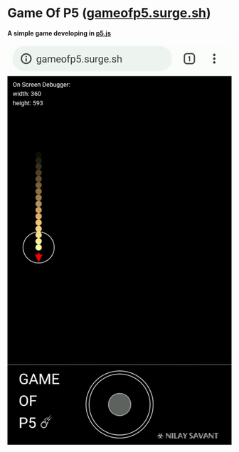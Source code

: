 # Game Of P5 ([gameofp5.surge.sh](http://gameofp5.surge.sh))
#### A simple game developing in [p5.js](https://p5js.org/)

![game-animation-1](.readme-res/game-animation-1.gif)

